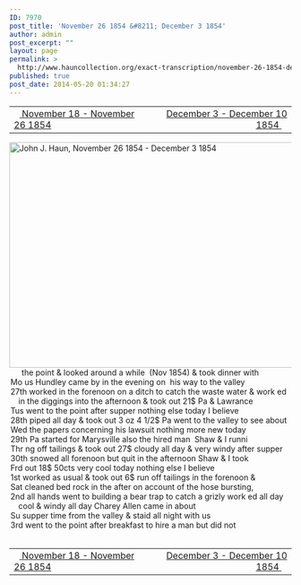 ```yaml
---
ID: 7970
post_title: 'November 26 1854 &#8211; December 3 1854'
author: admin
post_excerpt: ""
layout: page
permalink: >
  http://www.hauncollection.org/exact-transcription/november-26-1854-december-3-1854/
published: true
post_date: 2014-05-20 01:34:27
---
```

<table style="width: 100%;" align="center">
<tbody>
<tr>
<td width="50%"><a title="November 18 – November 26 1854" href="http://www.hauncollection.org/version-2/version-ii-series-i/november-18-november-26-1854/"><img src="https://lh3.googleusercontent.com/-EFJpxxNiPNw/VqgtWBCZrMI/AAAAAAAAAFU/WfY4lPFWWkg/s800-Ic42/Soeb-Plain-Arrows-8-10px.png" alt="" width="10" height="10" /> November 18 - November 26 1854</a></td>
<td style="text-align: right;"><a title="December 3 1854 – 10 1854" href="http://www.hauncollection.org/version-2/version-ii-series-i/december-3-1854-10-1854/"> December 3 - December 10 1854 <img src="https://lh3.googleusercontent.com/-67k0cYlpXHw/VqgtWKz1MXI/AAAAAAAAAFU/k9PW_Piyurk/s800-Ic42/Soeb-Plain-Arrows-5-10px.png" alt="" width="10" height="10" /></a></td>
</tr>
</tbody>
</table>
<a href="http://www.hauncollection.org/wp-content/uploads/John Haun/JJH_065_November 26 1854 - December 3 1854.JPG" target="_blank" rel="noopener"><img class="alignnone wp-image-2295 size-large" src="http://www.hauncollection.org/wp-content/uploads/John Haun/JJH_065_November 26 1854 - December 3 1854-1024x682.jpg" alt="John J. Haun, November 26 1854 - December 3 1854" width="604" height="402" /></a>
<div style="text-indent: -1em; padding-left: 16px;"><span style="color: #ffffff;">.</span>    the point &amp; looked around a while  (Nov 1854) &amp; took dinner with</div>
<div style="text-indent: -1em; padding-left: 16px;">Mo us Hundley came by in the evening on  his way to the valley</div>
<div style="text-indent: -1em; padding-left: 16px;">27th worked in the forenoon on a ditch to catch the waste water &amp; work
ed in the diggings into the afternoon &amp; took out 21$ Pa &amp; Lawrance</div>
<div style="text-indent: -1em; padding-left: 16px;">Tus went to the point after supper nothing else today I believe</div>
<div style="text-indent: -1em; padding-left: 16px;">28th piped all day &amp; took out 3 oz 4 1/2$ Pa went to the valley to see about</div>
<div style="text-indent: -1em; padding-left: 16px;">Wed the papers concerning his lawsuit nothing more new today</div>
<div style="text-indent: -1em; padding-left: 16px;">29th Pa started for Marysville also the hired man  Shaw &amp; I runni</div>
<div style="text-indent: -1em; padding-left: 16px;">Thr ng off tailings &amp; took out 27$ cloudy all day &amp; very windy after supper</div>
<div style="text-indent: -1em; padding-left: 16px;">30th snowed all forenoon but quit in the afternoon Shaw &amp; I took</div>
<div style="text-indent: -1em; padding-left: 16px;">Frd out 18$ 50cts very cool today nothing else I believe</div>
<div style="text-indent: -1em; padding-left: 16px;">1st worked as usual &amp; took out 6$ run off tailings in the forenoon &amp;</div>
<div style="text-indent: -1em; padding-left: 16px;">Sat cleaned bed rock in the after on account of the hose bursting,</div>
<div style="text-indent: -1em; padding-left: 16px;">2nd all hands went to building a bear trap to catch a grizly work
ed all day cool &amp; windy all day Charey Allen came in about</div>
<div style="text-indent: -1em; padding-left: 16px;">Su supper time from the valley &amp; staid all night with us</div>
<div style="text-indent: -1em; padding-left: 16px;">3rd went to the point after breakfast to hire a man but did not</div>
&nbsp;
<table style="width: 100%;" align="center">
<tbody>
<tr>
<td width="50%"><a title="November 18 – November 26 1854" href="http://www.hauncollection.org/version-2/version-ii-series-i/november-18-november-26-1854/"><img src="https://lh3.googleusercontent.com/-EFJpxxNiPNw/VqgtWBCZrMI/AAAAAAAAAFU/WfY4lPFWWkg/s800-Ic42/Soeb-Plain-Arrows-8-10px.png" alt="" width="10" height="10" /> November 18 - November 26 1854</a></td>
<td style="text-align: right;"><a title="December 3 1854 – 10 1854" href="http://www.hauncollection.org/version-2/version-ii-series-i/december-3-1854-10-1854/"> December 3 - December 10 1854 <img src="https://lh3.googleusercontent.com/-67k0cYlpXHw/VqgtWKz1MXI/AAAAAAAAAFU/k9PW_Piyurk/s800-Ic42/Soeb-Plain-Arrows-5-10px.png" alt="" width="10" height="10" /></a></td>
</tr>
</tbody>
</table>